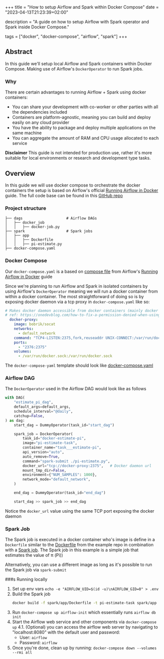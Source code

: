 +++
title = "How to setup Airflow and Spark within Docker Compose"
date = "2023-04-13T21:23:39+02:00"

description = "A guide on how to setup Airflow with Spark operator and Spark inside Docker Compose."

tags = ["docker", "docker-compose", "airflow", "spark"]
+++

## Abstract
In this guide we'll setup local Airflow and Spark containers within Docker Compose. Making use of Airflow's `DockerOperator` to run Spark jobs.

### Why
There are certain advantages to running Airflow + Spark using docker containers:

- You can share your development with co-worker or other parties with all the dependencies included
- Containers are platform-agnostic, meaning you can build and deploy easily on any cloud provider
- You have the ability to package and deploy multiple applications on the same machine
- You can aggregate the amount of RAM and CPU usage allocated to each service

**Disclaimer** This guide is not intended for production use, rather it's more suitable for local environments or research and development type tasks.

## Overview
In this guide we will use docker compose to orchestrate the docker containers the setup is based on Airflow's official [Running Airflow in Docker](https://airflow.apache.org/docs/apache-airflow/stable/howto/docker-compose/index.html#running-airflow-in-docker) guide. The full code base can be found in this [GitHub repo](https://github.com/digitamo/docker-airflow-compose)

### Project structure

```
├── dags                    # Airflow DAGs
│   ├── docker_job
│   │   ├── docker-job.py
├── spark                   # Spark jobs
│   ├── app
│   │   ├── Dockerfile
│   │   ├── pi-estimate.py
├── docker-compose.yaml 
```

### Docker Compose

Our `docker-compose.yaml` is a based on [compose file](https://airflow.apache.org/docs/apache-airflow/2.5.3/docker-compose.yaml) from Airflow's [Running Airflow in Docker](https://airflow.apache.org/docs/apache-airflow/stable/howto/docker-compose/index.html#running-airflow-in-docker) guide

Since we're planning to run Airflow and Spark in isolated containers by using Airflow's `DockerOperator` meaning we will run a docker container from within a docker container. The most straightforward of doing so is by exposing docker daemon via a tcp proxy in `docker-compose.yaml` like so: 
```yaml
# Makes docker daemon accessible from docker containers (mainly docker operators)
# ref: https://onedevblog.com/how-to-fix-a-permission-denied-when-using-dockeroperator-in-airflow/
  docker-proxy:
    image: bobrik/socat
    networks:
      - default_network
    command: "TCP4-LISTEN:2375,fork,reuseaddr UNIX-CONNECT:/var/run/docker.sock"
    ports:
      - "2376:2375"
    volumes:
      - /var/run/docker.sock:/var/run/docker.sock
```
The `docker-compose-yaml` template should look like [docker-compose.yaml](https://github.com/digitamo/docker-airflow-compose/blob/master/docker-compose.yaml)

### Airflow DAG

The `DockerOperator` used in the Airflow DAG would look like as follows
```python
with DAG(
    "estimate_pi_dag",
    default_args=default_args,
    schedule_interval="@daily",
    catchup=False,
) as dag:
    start_dag = DummyOperator(task_id="start_dag")

    spark_job = DockerOperator(
        task_id="docker-estimate-pi",
        image="pi-estimate-task",
        container_name="task___estimate-pi",
        api_version="auto",
        auto_remove=True,
        command="spark-submit ./pi-estimate.py",
        docker_url="tcp://docker-proxy:2375",   # Docker daemon url
        mount_tmp_dir=False,
        environment={"NUM_SAMPLES": 1000},
        network_mode="default_network",
    )

    end_dag = DummyOperator(task_id="end_dag")

    start_dag >> spark_job >> end_dag
```
Notice the `docker_url` value using the same TCP port exposing the docker daemon

### Spark Job

The Spark job is executed in a docker container who's image is define in a `Dockerfile` similar to the [Dockerfile](https://github.com/digitamo/docker-airflow-compose/blob/master/spark/app/Dockerfile) from the example repo in combination with a [Spark job](https://github.com/digitamo/docker-airflow-compose/blob/master/spark/app/pi-estimate.py). The Spark job in this example is a simple job that estimates the value of π (Pi))

Alternatively, you can use a different image as long as it's possible to run the Spark job via `spark-submit`

###s Running locally

1. Set up env vars `echo -e "AIRFLOW_UID=$(id -u)\nAIRFLOW_GID=0" > .env`
2. Build the Spark job
   ```bash
   docker build -f spark/app/Dockerfile -t pi-estimate-task spark/app
   ```
3. Run `docker-compose up airflow-init` which essentially runs `airflow db init`
4. Start the Airflow web service and other components via `docker-compose up`
   4.1. (Optional) you can access the airflow web server by navigating to "localhost:8080" with the default user and password:
      - User: `airflow`
      - Password: `airflow`
5. Once you're done, clean up by running: `docker-compose down --volumes --rmi all`